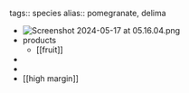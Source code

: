 tags:: species
alias:: pomegranate, delima

- ![Screenshot 2024-05-17 at 05.16.04.png](https://peach-geographical-bat-397.mypinata.cloud/ipfs/Qmcf59amPxtmBcQVoW3tZpxJPK3CuKqz3fFcdhwDcjEyJU)
- products
	- [[fruit]]
-
-
- [[high margin]]